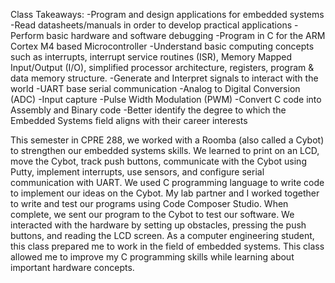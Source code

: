Class Takeaways:
-Program and design applications for embedded systems
-Read datasheets/manuals in order to develop practical applications
-Perform basic hardware and software debugging
-Program in C for the ARM Cortex M4 based Microcontroller
-Understand basic computing concepts such as interrupts, interrupt service routines (ISR), Memory Mapped Input/Output (I/O), simplified processor architecture, registers, program & data memory structure.
-Generate and Interpret signals to interact with the world
-UART base serial communication
-Analog to Digital Conversion (ADC)
-Input capture
-Pulse Width Modulation (PWM)
-Convert C code into Assembly and Binary code
-Better identify the degree to which the Embedded Systems field aligns with their career interests


This semester in CPRE 288, we worked with a Roomba (also called a  Cybot) to strengthen our embedded systems skills. We learned to print on an LCD, move the Cybot, track push buttons, 
communicate with the Cybot using Putty, implement interrupts, use sensors, and configure serial communication with UART. We used C programming language to write code to implement our ideas on the Cybot.
My lab partner and I worked together to write and test our programs using Code Composer Studio. When complete, we sent our program to the Cybot to test our software. 
We interacted with the hardware by setting up obstacles, pressing the push buttons, and reading the LCD screen. As a computer engineering student, this class prepared me to work in the field of 
embedded systems. This class allowed me to improve my C programming skills while learning about important hardware concepts. 
